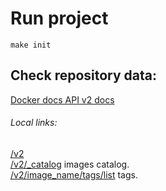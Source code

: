 # Run project
`make init`

## Check repository data:
[Docker docs API v2 docs](https://docs.docker.com/registry/spec/api/)

###### Local links:
[/v2](http://localhost:5000/v2) \
[/v2/_catalog](http://localhost:5000/v2/_catalog) images catalog. \
[/v2/image_name/tags/list](http://localhost:5000/v2/auction-gateway/tags/list) tags.
